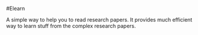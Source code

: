 #Elearn

A simple way to help you to read research papers. It provides much efficient way to learn stuff from the complex research papers.
